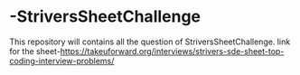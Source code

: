 # -StriversSheetChallenge
This repository will contains all the question of  StriversSheetChallenge.
link for the sheet-https://takeuforward.org/interviews/strivers-sde-sheet-top-coding-interview-problems/
